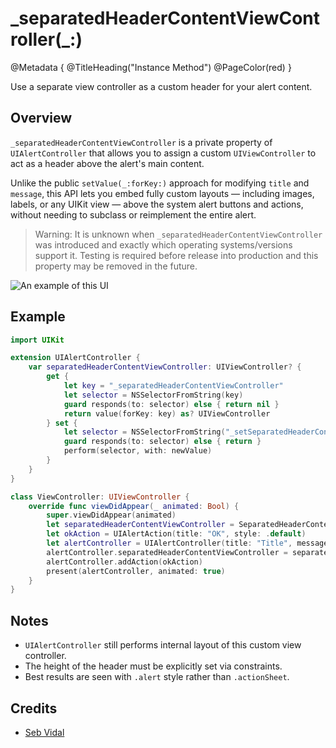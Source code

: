 # \_separatedHeaderContentViewController(\_:)

@Metadata {
    @TitleHeading("Instance Method")
    @PageColor(red)
}

Use a separate view controller as a custom header for your alert content.

## Overview

`_separatedHeaderContentViewController` is a private property of `UIAlertController` that allows you to assign a custom `UIViewController` to act as a header above the alert's main content.

Unlike the public `setValue(_:forKey:)` approach for modifying `title` and `message`, this API lets you embed fully custom layouts — including images, labels, or any UIKit view — above the system alert buttons and actions, without needing to subclass or reimplement the entire alert.

> Warning: It is unknown when `_separatedHeaderContentViewController` was introduced and exactly which operating systems/versions support it. Testing is required before release into production and this property may be removed in the future.

![An example of this UI](_separatedHeaderContentViewController-Image)

## Example

```swift
import UIKit

extension UIAlertController {
    var separatedHeaderContentViewController: UIViewController? {
        get {
            let key = "_separatedHeaderContentViewController"
            let selector = NSSelectorFromString(key)
            guard responds(to: selector) else { return nil }
            return value(forKey: key) as? UIViewController
        } set {
            let selector = NSSelectorFromString("_setSeparatedHeaderContentViewController:")
            guard responds(to: selector) else { return }
            perform(selector, with: newValue)
        }
    }
}

class ViewController: UIViewController {
    override func viewDidAppear(_ animated: Bool) {
        super.viewDidAppear(animated)
        let separatedHeaderContentViewController = SeparatedHeaderContentViewController()
        let okAction = UIAlertAction(title: "OK", style: .default)
        let alertController = UIAlertController(title: "Title", message: "Message", preferredStyle: .alert)
        alertController.separatedHeaderContentViewController = separatedHeaderContentViewController
        alertController.addAction(okAction)
        present(alertController, animated: true)
    }
}
```

## Notes

- `UIAlertController` still performs internal layout of this custom view controller.
- The height of the header must be explicitly set via constraints.
- Best results are seen with `.alert` style rather than `.actionSheet`.

## Credits

 - [Seb Vidal](https://x.com/SebJVidal)
